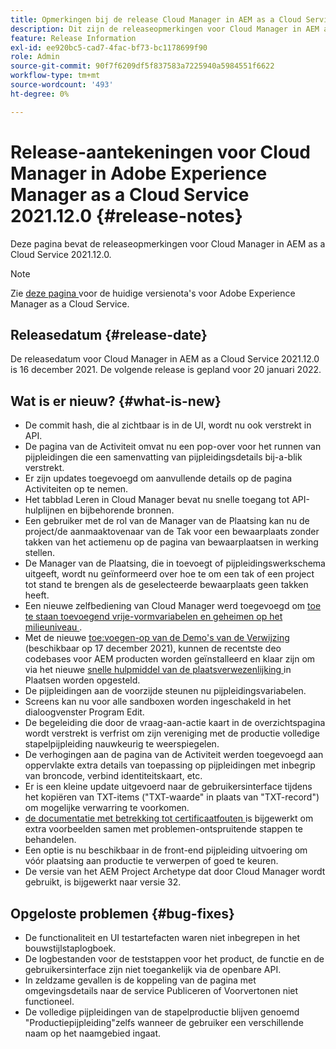 ```yaml
---
title: Opmerkingen bij de release Cloud Manager in AEM as a Cloud Service 2021.12.0
description: Dit zijn de releaseopmerkingen voor Cloud Manager in AEM as a Cloud Service release 2021.12.0.
feature: Release Information
exl-id: ee920bc5-cad7-4fac-bf73-bc1178699f90
role: Admin
source-git-commit: 90f7f6209df5f837583a7225940a5984551f6622
workflow-type: tm+mt
source-wordcount: '493'
ht-degree: 0%

---
```


# Release-aantekeningen voor Cloud Manager in Adobe Experience Manager as a Cloud Service 2021.12.0 {#release-notes}

Deze pagina bevat de releaseopmerkingen voor Cloud Manager in AEM as a Cloud Service 2021.12.0.

>[!NOTE]
>
>Zie [ deze pagina ](/help/release-notes/release-notes-cloud/release-notes-current.md) voor de huidige versienota&#39;s voor Adobe Experience Manager as a Cloud Service.

## Releasedatum {#release-date}

De releasedatum voor Cloud Manager in AEM as a Cloud Service 2021.12.0 is 16 december 2021. De volgende release is gepland voor 20 januari 2022.

## Wat is er nieuw? {#what-is-new}

* De commit hash, die al zichtbaar is in de UI, wordt nu ook verstrekt in API.
* De pagina van de Activiteit omvat nu een pop-over voor het runnen van pijpleidingen die een samenvatting van pijpleidingsdetails bij-a-blik verstrekt.
* Er zijn updates toegevoegd om aanvullende details op de pagina Activiteiten op te nemen.
* Het tabblad Leren in Cloud Manager bevat nu snelle toegang tot API-hulplijnen en bijbehorende bronnen.
* Een gebruiker met de rol van de Manager van de Plaatsing kan nu de project/de aanmaaktovenaar van de Tak voor een bewaarplaats zonder takken van het actiemenu op de pagina van bewaarplaatsen in werking stellen.
* De Manager van de Plaatsing, die in toevoegt of pijpleidingswerkschema uitgeeft, wordt nu geïnformeerd over hoe te om een tak of een project tot stand te brengen als de geselecteerde bewaarplaats geen takken heeft.
* Een nieuwe zelfbediening van Cloud Manager werd toegevoegd om [ toe te staan toevoegend vrije-vormvariabelen en geheimen op het milieuniveau ](/help/implementing/cloud-manager/environment-variables.md).
* Met de nieuwe [ toe:voegen-op van de Demo&#39;s van de Verwijzing ](/help/journey-sites/demos-add-on/overview.md) (beschikbaar op 17 december 2021), kunnen de recentste deo codebases voor AEM producten worden geïnstalleerd en klaar zijn om via het nieuwe [ snelle hulpmiddel van de plaatsverwezenlijking ](/help/journey-sites/quick-site/overview.md) in Plaatsen worden opgesteld.
* De pijpleidingen aan de voorzijde steunen nu pijpleidingsvariabelen.
* Screens kan nu voor alle sandboxen worden ingeschakeld in het dialoogvenster Program Edit.
* De begeleiding die door de vraag-aan-actie kaart in de overzichtspagina wordt verstrekt is verfrist om zijn vereniging met de productie volledige stapelpijpleiding nauwkeurig te weerspiegelen.
* De verhogingen aan de pagina van de Activiteit werden toegevoegd aan oppervlakte extra details van toepassing op pijpleidingen met inbegrip van broncode, verbind identiteitskaart, etc.
* Er is een kleine update uitgevoerd naar de gebruikersinterface tijdens het kopiëren van TXT-items (&quot;TXT-waarde&quot; in plaats van &quot;TXT-record&quot;) om mogelijke verwarring te voorkomen.
* [ de documentatie met betrekking tot certificaatfouten ](/help/implementing/cloud-manager/managing-ssl-certifications/add-ssl-certificate.md#certificate-errors) is bijgewerkt om extra voorbeelden samen met problemen-ontspruitende stappen te behandelen.
* Een optie is nu beschikbaar in de front-end pijpleiding uitvoering om vóór plaatsing aan productie te verwerpen of goed te keuren.
* De versie van het AEM Project Archetype dat door Cloud Manager wordt gebruikt, is bijgewerkt naar versie 32.


## Opgeloste problemen {#bug-fixes}

* De functionaliteit en UI testartefacten waren niet inbegrepen in het bouwstijlstaplogboek.
* De logbestanden voor de teststappen voor het product, de functie en de gebruikersinterface zijn niet toegankelijk via de openbare API.
* In zeldzame gevallen is de koppeling van de pagina met omgevingsdetails naar de service Publiceren of Voorvertonen niet functioneel.
* De volledige pijpleidingen van de stapelproductie blijven genoemd &quot;Productiepijpleiding&quot;zelfs wanneer de gebruiker een verschillende naam op het naamgebied ingaat.
